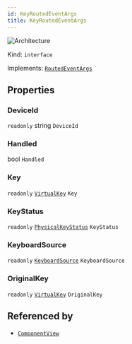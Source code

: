 ```yaml
---
id: KeyRoutedEventArgs
title: KeyRoutedEventArgs
---
```


![Architecture](https://img.shields.io/badge/architecture-new_only-blue)

Kind: `interface`

Implements: [`RoutedEventArgs`](RoutedEventArgs)

## Properties
### DeviceId
`readonly`  string `DeviceId`

### Handled
 bool `Handled`

### Key
`readonly`  [`VirtualKey`](https://docs.microsoft.com/uwp/api/Windows.System.VirtualKey) `Key`

### KeyStatus
`readonly`  [`PhysicalKeyStatus`](https://learn.microsoft.com/windows/windows-app-sdk/api/winrt/Microsoft.UI.Input.PhysicalKeyStatus) `KeyStatus`

### KeyboardSource
`readonly`  [`KeyboardSource`](KeyboardSource) `KeyboardSource`

### OriginalKey
`readonly`  [`VirtualKey`](https://docs.microsoft.com/uwp/api/Windows.System.VirtualKey) `OriginalKey`

## Referenced by
- [`ComponentView`](ComponentView)
